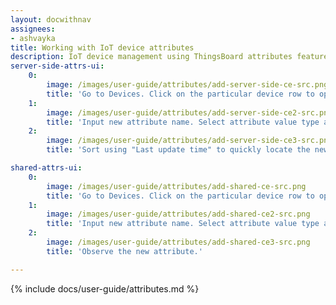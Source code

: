 ```yaml
---
layout: docwithnav
assignees:
- ashvayka
title: Working with IoT device attributes
description: IoT device management using ThingsBoard attributes feature
server-side-attrs-ui:
    0:
        image: /images/user-guide/attributes/add-server-side-ce-src.png
        title: 'Go to Devices. Click on the particular device row to open device details. Select "Attributes" tab. Choose "Server attributes" scope. Click "+" Icon.'
    1:
        image: /images/user-guide/attributes/add-server-side-ce2-src.png
        title: 'Input new attribute name. Select attribute value type and input attribute value.'
    2:
        image: /images/user-guide/attributes/add-server-side-ce3-src.png
        title: 'Sort using "Last update time" to quickly locate the newly created attribute.'

shared-attrs-ui:
    0:
        image: /images/user-guide/attributes/add-shared-ce-src.png
        title: 'Go to Devices. Click on the particular device row to open device details. Select "Attributes" tab. Choose "Shared attributes" scope. Click "+" Icon.'
    1:
        image: /images/user-guide/attributes/add-shared-ce2-src.png
        title: 'Input new attribute name. Select attribute value type and input attribute value.'
    2:
        image: /images/user-guide/attributes/add-shared-ce3-src.png
        title: 'Observe the new attribute.'

---
```


{% include docs/user-guide/attributes.md %}